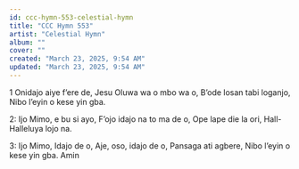 ```yaml
---
id: ccc-hymn-553-celestial-hymn
title: "CCC Hymn 553"
artist: "Celestial Hymn"
album: ""
cover: ""
created: "March 23, 2025, 9:54 AM"
updated: "March 23, 2025, 9:54 AM"
---
```


1 Onidajo aiye f’ere de,
Jesu Oluwa wa o mbo wa o,
B’ode losan tabi loganjo,
Nibo l’eyin o kese yin gba.

2: Ijo Mimo, e bu si ayo,
F’ojo idajo na to ma de o,
Ope lape die la ori,
Hall-Halleluya lojo na.

3: Ijo Mimo, Idajo de o,
Aje, oso, idajo de o,
Pansaga ati agbere,
Nibo l’eyin o kese yin gba. Amin